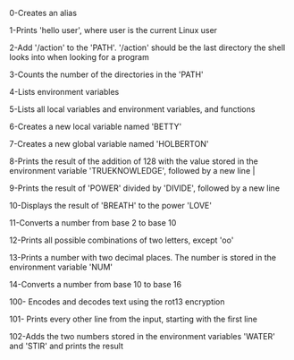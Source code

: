 0-Creates an alias
		
1-Prints 'hello user', where user is the current Linux user 
		
2-Add '/action' to the 'PATH'. '/action' should be the last directory the shell looks into when looking for a program 
		
3-Counts the number of the directories in the 'PATH'
		
4-Lists environment variables 
		
5-Lists all local variables and environment variables, and functions
		
6-Creates a new local variable named 'BETTY'
		
7-Creates a new global variable named 'HOLBERTON'
		
8-Prints the result of the addition of 128 with the value stored in the environment variable 'TRUEKNOWLEDGE', followed by a new line |
		
9-Prints the result of 'POWER' divided by 'DIVIDE', followed by a new line
		
10-Displays the result of 'BREATH' to the power 'LOVE'
		
11-Converts a number from base 2 to base 10 
		
12-Prints all possible combinations of two letters, except 'oo'
		
13-Prints a number with two decimal places. The number is stored in the environment variable 'NUM'
		
14-Converts a number from base 10 to base 16 
		
100- Encodes and decodes text using the rot13 encryption
		
101- Prints every other line from the input, starting with the first line 
		
102-Adds the two numbers stored in the environment variables 'WATER' and 'STIR' and prints the result


